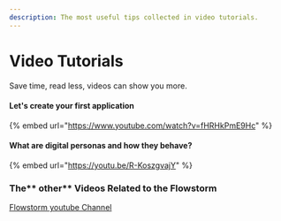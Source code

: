 ```yaml
---
description: The most useful tips collected in video tutorials.
---
```


# Video Tutorials

Save time, read less, videos can show you more.

#### **Let's create your first application**

{% embed url="https://www.youtube.com/watch?v=fHRHkPmE9Hc" %}

#### **What are digital personas and how they behave?**

{% embed url="https://youtu.be/R-KoszgvajY" %}

### The** other** Videos Related to the Flowstorm

[Flowstorm youtube Channel](https://www.youtube.com/channel/UCMuvPwdskGcPHKs2UduaECg)
